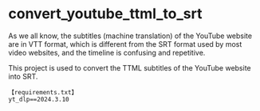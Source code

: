 # convert_youtube_ttml_to_srt

As we all know, the subtitles (machine translation) of the YouTube website are in VTT format, which is different from the SRT format used by most video websites, and the timeline is confusing and repetitive.

This project is used to convert the TTML subtitles of the YouTube website into SRT.

```
【requirements.txt】
yt_dlp==2024.3.10
```